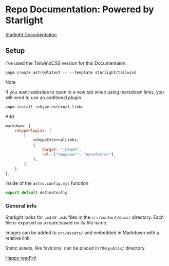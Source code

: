 # Repo Documentation: Powered by Starlight

[Starlight Documentation](https://starlight.astro.build)

## Setup

I've used the TailwindCSS version for this Documentaion:

```
pnpm create astro@latest -- --template starlight/tailwind
```

>[!NOTE]
If you want websites to open in a new tab when using markdown links, you will need to use an additional plugin.

```
pnpm install rehype-external-links
```
Add
```mjs
markdown: {
    rehypePlugins: [
        [
            rehypeExternalLinks,
            {
                target: "_blank",
                rel: ["noopener", "noreferrer"],
            },
        ],
    ],
},
```

inside of the `astro.config.mjs` function

```js
export default defineConfig
```

### General info

Starlight looks for `.md` or `.mdx` files in the `src/content/docs/` directory. Each file is exposed as a route based on its file name.

Images can be added to `src/assets/` and embedded in Markdown with a relative link.

Static assets, like favicons, can be placed in the `public/` directory.

[Happy read'in!](https://drneonsy.github.io/JavaScript-Note-Collection/)